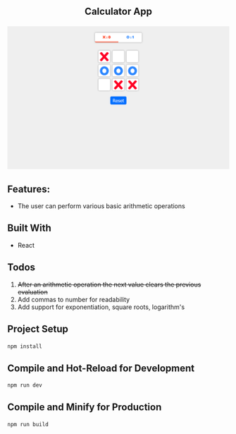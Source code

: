 ## <p align="center">Calculator App</p>

[![](screenshot/tic-tac-toe.PNG)](https://https://xs-os-react.netlify.app//)

## Features:
* The user can perform various basic arithmetic operations

## Built With
* React

## Todos
1. ~~After an arithmetic operation the next value clears the previous evaluation~~
2. Add commas to number for readability
3. Add support for exponentiation, square roots, logarithm's

## Project Setup

```sh
npm install
```

## Compile and Hot-Reload for Development

```sh
npm run dev
```

## Compile and Minify for Production

```sh
npm run build
```

